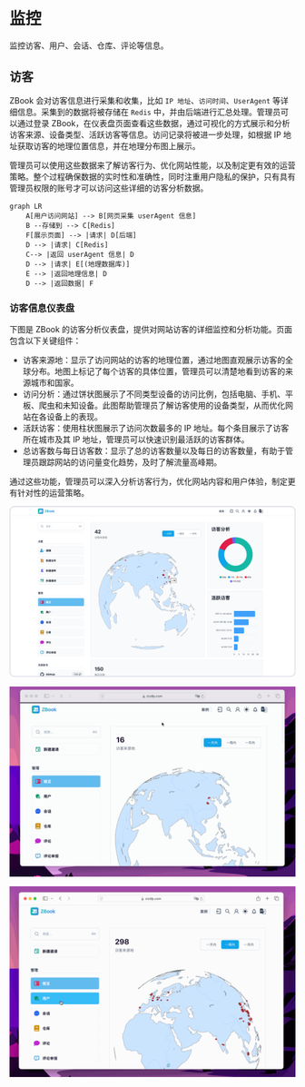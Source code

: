 # 监控

监控访客、用户、会话、仓库、评论等信息。

## 访客

ZBook 会对访客信息进行采集和收集，比如 `IP 地址`、`访问时间`、`UserAgent` 等详细信息。采集到的数据将被存储在 `Redis` 中，并由后端进行汇总处理。管理员可以通过登录 ZBook，在仪表盘页面查看这些数据，通过可视化的方式展示和分析访客来源、设备类型、活跃访客等信息。访问记录将被进一步处理，如根据 IP 地址获取访客的地理位置信息，并在地理分布图上展示。

管理员可以使用这些数据来了解访客行为、优化网站性能，以及制定更有效的运营策略。整个过程确保数据的实时性和准确性，同时注重用户隐私的保护，只有具有管理员权限的账号才可以访问这些详细的访客分析数据。

```mermaid
graph LR
    A[用户访问网站] --> B[网页采集 userAgent 信息]
    B --存储到 --> C[Redis]
    F[展示页面] --> |请求| D[后端]
    D --> |请求| C[Redis]
    C--> |返回 userAgent 信息| D
    D --> |请求| E[(地理数据库)]
    E --> |返回地理信息| D
    D --> |返回数据| F
```

### 访客信息仪表盘

下图是 ZBook 的访客分析仪表盘，提供对网站访客的详细监控和分析功能。页面包含以下关键组件：

- 访客来源地：显示了访问网站的访客的地理位置，通过地图直观展示访客的全球分布。地图上标记了每个访客的具体位置，管理员可以清楚地看到访客的来源城市和国家。
- 访问分析：通过饼状图展示了不同类型设备的访问比例，包括电脑、手机、平板、爬虫和未知设备。此图帮助管理员了解访客使用的设备类型，从而优化网站在各设备上的表现。
- 活跃访客：使用柱状图展示了访问次数最多的 IP 地址。每个条目展示了访客所在城市及其 IP 地址，管理员可以快速识别最活跃的访客群体。
- 总访客数与每日访客数：显示了总的访客数量以及每日的访客数量，有助于管理员跟踪网站的访问量变化趋势，及时了解流量高峰期。

通过这些功能，管理员可以深入分析访客行为，优化网站内容和用户体验，制定更有针对性的运营策略。

![访客](./assets/访客.png)

![admin](./assets/admin.gif)

![admin_user](./assets/admin_user.gif)
